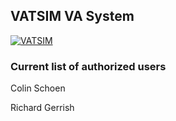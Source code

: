 ## VATSIM VA System

[![VATSIM](http://www.vatsim.net/uploads/tf/vlw_1_011.jpg)](http://rgdev.zapto.org)

### Current list of authorized users

Colin Schoen

Richard Gerrish

